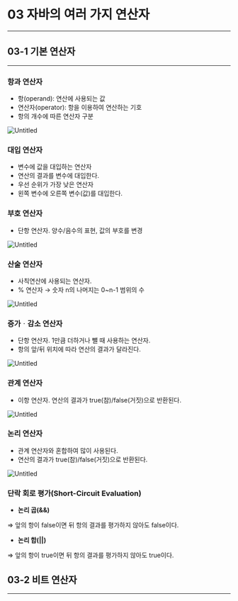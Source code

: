 # 03 자바의 여러 가지 연산자
---

## 03-1 기본 연산자
---

### 항과 연산자

- 항(operand): 연산에 사용되는 값
- 연산자(operator): 항을 이용하여 연산하는 기호
- 항의 개수에 따른 연산자 구분

![Untitled](https://user-images.githubusercontent.com/59382707/130031404-f7492c6b-1f23-4be5-b5e4-1a59892eb9c4.png)

### 대입 연산자

- 변수에 값을 대입하는 연산자
- 연산의 결과를 변수에 대입한다.
- 우선 순위가 가장 낮은 연산자
- 왼쪽 변수에 오른쪽 변수(값)를 대입한다.

### 부호 연산자

- 단항 연산자. 양수/음수의 표현, 값의  부호를 변경

![Untitled](https://user-images.githubusercontent.com/59382707/130031691-e5d3c260-3ef5-4cdb-8378-8ecc7ccf1fad.png)

### 산술 연산자

- 사칙연산에 사용되는 연산자.
- % 연산자 → 숫자 n의 나머지는 0~n-1 범위의 수

![Untitled](https://user-images.githubusercontent.com/59382707/130031976-6df36d78-b92f-4868-8100-29bfb024c4e9.png)

### 증가ᆞ감소 연산자

- 단항 연산자. 1만큼 더하거나 뺄 때 사용하는 연산자.
- 항의 앞/뒤 위치에 따라 연산의 결과가 달라진다.

![Untitled](https://user-images.githubusercontent.com/59382707/130032236-1bfcb7b7-1d80-4077-9230-218ec33355b8.png)

### 관계 연산자

- 이항 연산자. 연산의 결과가 true(참)/false(거짓)으로 반환된다.

![Untitled](https://user-images.githubusercontent.com/59382707/130032870-1daf0914-f414-4543-a76e-ddc6ac5426b8.png)

### 논리 연산자

- 관계 연산자와 혼합하여 많이 사용된다.
- 연산의 결과가 true(참)/false(거짓)으로 반환된다.

![Untitled](https://user-images.githubusercontent.com/59382707/130033294-36447ab4-1189-46c4-a9e6-2ca8ea998e49.png)

### 단락 회로 평가(Short-Circuit Evaluation)

- **논리 곱(&&)**

⇒ 앞의 항이 false이면 뒤 항의 결과를 평가하지 않아도 false이다.

- **논리 합(||)**

⇒ 앞의 항이 true이면 뒤 항의 결과를 평가하지 않아도 true이다.

## 03-2 비트 연산자
---